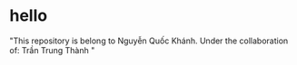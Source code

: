 # hello
"This repository is belong to Nguyễn Quốc Khánh.
Under the collaboration of: 
Trần Trung Thành "
